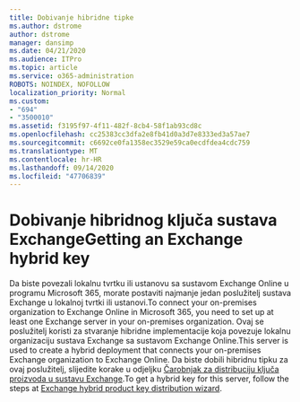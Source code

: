 ```yaml
---
title: Dobivanje hibridne tipke
ms.author: dstrome
author: dstrome
manager: dansimp
ms.date: 04/21/2020
ms.audience: ITPro
ms.topic: article
ms.service: o365-administration
ROBOTS: NOINDEX, NOFOLLOW
localization_priority: Normal
ms.custom:
- "694"
- "3500010"
ms.assetid: f3195f97-4f11-482f-8cb4-58f1ab93cd8c
ms.openlocfilehash: cc25383cc3dfa2e8fb41d0a3d7e8333ed3a57ae7
ms.sourcegitcommit: c6692ce0fa1358ec3529e59ca0ecdfdea4cdc759
ms.translationtype: MT
ms.contentlocale: hr-HR
ms.lasthandoff: 09/14/2020
ms.locfileid: "47706839"
---
```

# <a name="getting-an-exchange-hybrid-key"></a><span data-ttu-id="dc987-102">Dobivanje hibridnog ključa sustava Exchange</span><span class="sxs-lookup"><span data-stu-id="dc987-102">Getting an Exchange hybrid key</span></span>

<span data-ttu-id="dc987-103">Da biste povezali lokalnu tvrtku ili ustanovu sa sustavom Exchange Online u programu Microsoft 365, morate postaviti najmanje jedan poslužitelj sustava Exchange u lokalnoj tvrtki ili ustanovi.</span><span class="sxs-lookup"><span data-stu-id="dc987-103">To connect your on-premises organization to Exchange Online in Microsoft 365, you need to set up at least one Exchange server in your on-premises organization.</span></span> <span data-ttu-id="dc987-104">Ovaj se poslužitelj koristi za stvaranje hibridne implementacije koja povezuje lokalnu organizaciju sustava Exchange sa sustavom Exchange Online.</span><span class="sxs-lookup"><span data-stu-id="dc987-104">This server is used to create a hybrid deployment that connects your on-premises Exchange organization to Exchange Online.</span></span> <span data-ttu-id="dc987-105">Da biste dobili hibridnu tipku za ovaj poslužitelj, slijedite korake u odjeljku [Čarobnjak za distribuciju ključa proizvoda u sustavu Exchange](https://aka.ms/hybridkey).</span><span class="sxs-lookup"><span data-stu-id="dc987-105">To get a hybrid key for this server, follow the steps at [Exchange hybrid product key distribution wizard](https://aka.ms/hybridkey).</span></span>
  